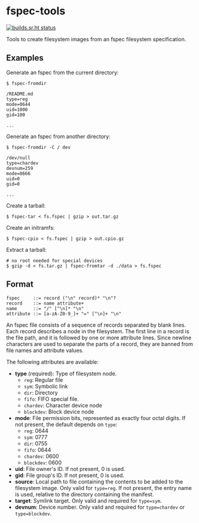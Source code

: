 # fspec-tools

[![builds.sr.ht status](https://builds.sr.ht/~ach/fspec-tools/commits.svg)](https://builds.sr.ht/~ach/fspec-tools/commits)

Tools to create filesystem images from an fspec filesystem specification.


## Examples


Generate an fspec from the current directory:

```
$ fspec-fromdir

/README.md
type=reg
mode=0644
uid=1000
gid=100

...
```

Generate an fspec from another directory:

```
$ fspec-fromdir -C / dev

/dev/null
type=chardev
devnum=259
mode=0666
uid=0
gid=0

...

```

Create a tarball:

```
$ fspec-tar < fs.fspec | gzip > out.tar.gz
```

Create an initramfs:

```
$ fspec-cpio < fs.fspec | gzip > out.cpio.gz
```

Extract a tarball:

```
# no root needed for special devices
$ gzip -d < fs.tar.gz | fspec-fromtar -d ./data > fs.fspec
```

## Format

```
fspec     ::= record ("\n" record)* "\n"?
record    ::= name attribute+
name      ::= "/" [^\n]* "\n"
attribute ::= [a-zA-Z0-9_]+ "=" [^\n]+ "\n"
```

An fspec file consists of a sequence of records separated by blank
lines. Each record describes a node in the filesystem.  The first
line in a record is the file path, and it is followed by one or
more attribute lines. Since newline characters are used to separate
the parts of a record, they are banned from file names and attribute
values.

The following attributes are available:

- **type** (required): Type of filesystem node.
  * `reg`: Regular file
  * `sym`: Symbolic link
  * `dir`: Directory
  * `fifo`: FIFO special file.
  * `chardev`: Character device node
  * `blockdev`: Block device node
- **mode**: File permission bits, represented as exactly four
  octal digits. If not present, the default depends on `type`:
  * `reg`: 0644
  * `sym`: 0777
  * `dir`: 0755
  * `fifo`: 0644
  * `chardev`: 0600
  * `blockdev`: 0600
- **uid**: File owner's ID. If not present, 0 is used.
- **gid**: File group's ID. If not present, 0 is used.
- **source**: Local path to file containing the contents to be
  added to the filesystem image. Only valid for `type=reg`. If not
  present, the entry name is used, relative to the directory
  containing the manifest.
- **target**: Symlink target. Only valid and required for `type=sym`.
- **devnum**: Device number. Only valid and required for
  `type=chardev` or `type=blockdev`.
